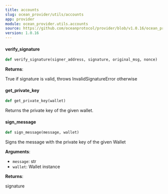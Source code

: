 ```yaml
---
title: accounts
slug: ocean_provider/utils/accounts
app: provider
module: ocean_provider.utils.accounts
source: https://github.com/oceanprotocol/provider/blob/v1.0.16/ocean_provider/utils/accounts.py
version: 1.0.16
---
```

#### verify\_signature

```python
def verify_signature(signer_address, signature, original_msg, nonce)
```

**Returns**:

True if signature is valid, throws InvalidSignatureError otherwise

#### get\_private\_key

```python
def get_private_key(wallet)
```

Returns the private key of the given wallet.

#### sign\_message

```python
def sign_message(message, wallet)
```

Signs the message with the private key of the given Wallet

**Arguments**:

- `message`: str
- `wallet`: Wallet instance

**Returns**:

signature

